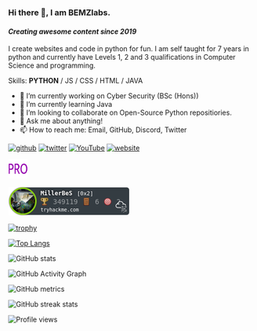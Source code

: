 ### Hi there 👋, I am BEMZlabs.
#### *Creating awesome content since 2019*
I create websites and code in python for fun. I am self taught for 7 years in python and currently have Levels 1, 2 and 3 qualifications in Computer Science and programming.

Skills: **PYTHON** / JS / CSS / HTML / JAVA

- 🔭 I’m currently working on Cyber Security (BSc (Hons)) 
- 🌱 I’m currently learning Java 
- 👯 I’m looking to collaborate on Open-Source Python repositiories. 
- 💬 Ask me about anything! 
- 📫 How to reach me: Email, GitHub, Discord, Twitter 

[<img src='https://cdn.jsdelivr.net/npm/simple-icons@3.0.1/icons/github.svg' alt='github' height='40'>](https://github.com/BEMZ01)  [<img src='https://cdn.jsdelivr.net/npm/simple-icons@3.0.1/icons/twitter.svg' alt='twitter' height='40'>](https://twitter.com/BEMZlabs)  [<img src='https://cdn.jsdelivr.net/npm/simple-icons@3.0.1/icons/youtube.svg' alt='YouTube' height='40'>](https://www.youtube.com/channel/UClxY8qNYmrY-L0Oe7unD4uw)  [<img src='https://cdn.jsdelivr.net/npm/simple-icons@3.0.1/icons/icloud.svg' alt='website' height='40'>](https://bemz.info)  

<a href='https://github.com/pricing'><img src='https://raw.githubusercontent.com/acervenky/animated-github-badges/master/assets/pro.gif' width='40' height='40'></a> 


![tryhackme stats](https://raw.githubusercontent.com/BEMZ01/BEMZ01/master/assets/thm_propic.png)

[![trophy](https://github-profile-trophy.vercel.app/?username=BEMZ01)](https://github.com/ryo-ma/github-profile-trophy)

[![Top Langs](https://github-readme-stats.vercel.app/api/top-langs/?username=BEMZ01)](https://github.com/anuraghazra/github-readme-stats)

![GitHub stats](https://github-readme-stats.vercel.app/api?username=BEMZ01&show_icons=true&count_private=true)  

![GitHub Activity Graph](https://activity-graph.herokuapp.com/graph?username=BEMZ01)  

![GitHub metrics](https://metrics.lecoq.io/BEMZ01)  

![GitHub streak stats](https://github-readme-streak-stats.herokuapp.com/?user=BEMZ01)  

![Profile views](https://gpvc.arturio.dev/BEMZ01)  
